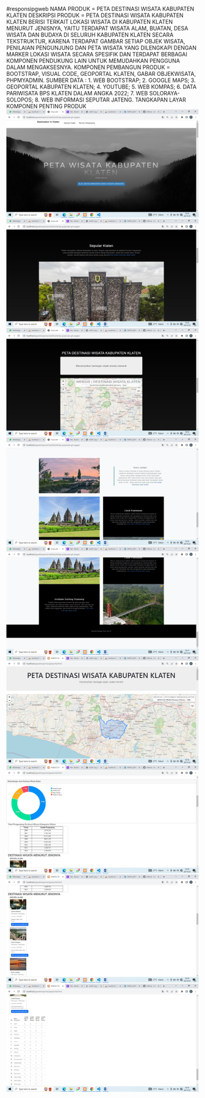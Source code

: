 #responsipgweb
NAMA PRODUK = PETA DESTINASI WISATA KABUPATEN KLATEN
DESKRIPSI PRODUK = PETA DESTINASI WISATA KABUPATEN KLATEN BERISI TERKAIT LOKASI WISATA DI KABUPATEN KLATEN MENURUT JENISNYA, YAITU TERDAPAT WISATA ALAM, BUATAN, DESA WISATA DAN BUDAYA DI SELURUH KABUPATEN KLATEN SECARA TEKSTRUKTUR, KARENA TERDAPAT GAMBAR SETIAP OBJEK WISATA, PENILAIAN PENGUNJUNG DAN PETA WISATA YANG DILENGKAPI DENGAN MARKER LOKASI WISATA SECARA SPESIFIK DAN TERDAPAT BERBAGAI KOMPONEN PENDUKUNG LAIN UNTUK MEMUDAHKAN PENGGUNA DALAM MENGAKSESNYA.
KOMPONEN PEMBANGUN PRODUK = BOOTSTRAP, VISUAL CODE, GEOPORTAL KLATEN, GABAR OBJEKWISATA, PHPMYADMIN.
SUMBER DATA : 1. WEB BOOTSTRAP; 2. GOOGLE MAPS; 3. GEOPORTAL KABUPATEN KLATEN; 4. YOUTUBE; 5. WEB KOMPAS; 6. DATA PARIWISATA BPS KLATEN DALAM ANGKA 2022; 7. WEB SOLORAYA-SOLOPOS; 8. WEB INFORMASI SEPUTAR JATENG.
TANGKAPAN LAYAR KOMPONEN PENTING PRODUK
![Alt text](satu.jpg) 
![Alt text](dua.jpg) 
![Alt text](tiga.jpg) 
![Alt text](empat.jpg) 
![Alt text](lima.jpg) 
![Alt text](enam.jpg) 
![Alt text](tujuh.jpg) 
![Alt text](delapan.jpg) 
![Alt text](sembilan.jpg) 
